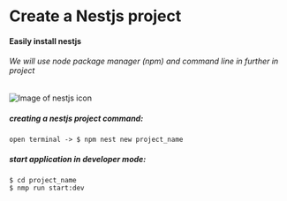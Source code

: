 # Create a Nestjs project
#### Easily install nestjs 
###### We will use node package manager (npm) and command line in further in project

![Image of nestjs icon](https://hackernoon.com/hn-images/1*8_uUnP2g8H8Zj3N_KktFtw.png)

##### creating a nestjs project command:
```
open terminal -> $ npm nest new project_name
```
##### start application in developer mode:
```
$ cd project_name
$ nmp run start:dev
```
